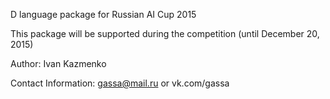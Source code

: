 D language package for Russian AI Cup 2015

This package will be supported during the competition (until December 20, 2015)

Author: Ivan Kazmenko

Contact Information: gassa@mail.ru or vk.com/gassa
